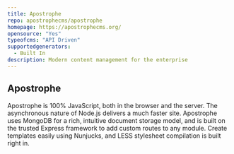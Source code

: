 ```yaml
---
title: Apostrophe
repo: apostrophecms/apostrophe
homepage: https://apostrophecms.org/
opensource: "Yes"
typeofcms: "API Driven"
supportedgenerators:
  - Built In
description: Modern content management for the enterprise
---
```

## Apostrophe
Apostrophe is 100% JavaScript, both in the browser and the server. The asynchronous nature of Node.js delivers a much faster site. Apostrophe uses MongoDB for a rich, intuitive document storage model, and is built on the trusted Express framework to add custom routes to any module. Create templates easily using Nunjucks, and LESS stylesheet compilation is built right in.

